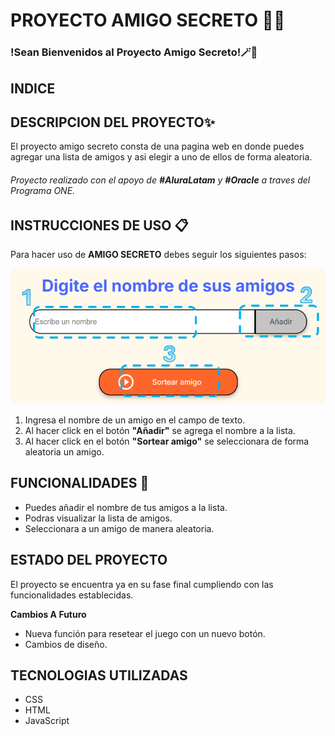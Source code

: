 # PROYECTO AMIGO SECRETO 🦹🎉

### !Sean Bienvenidos al Proyecto Amigo Secreto!🪄🎲

## INDICE

## DESCRIPCION DEL PROYECTO✨

El proyecto amigo secreto consta de una pagina web en donde puedes agregar una lista de amigos y asi elegir a uno de ellos de forma aleatoria.

###### Proyecto realizado con el apoyo de **#AluraLatam** y **#Oracle** a traves del Programa ONE.

## INSTRUCCIONES DE USO 📋

Para hacer uso de **AMIGO SECRETO** debes seguir los siguientes pasos: 

![Instrucciones del proyecto](assets/Instrucciones.png)

1. Ingresa el nombre de un amigo en el campo de texto.
2. Al hacer click en el botón **"Añadir"** se agrega el nombre a la lista.
3. Al hacer click en el botón **"Sortear amigo"** se seleccionara de forma aleatoria un amigo.

## FUNCIONALIDADES 📃

- Puedes añadir el nombre de tus amigos a la lista.
- Podras visualizar la lista de amigos.
- Seleccionara a un amigo de manera aleatoria.

## ESTADO DEL PROYECTO

El proyecto se encuentra ya en su fase final cumpliendo con las funcionalidades establecidas.

**Cambios A Futuro**

- Nueva función para resetear el juego con un nuevo botón.
- Cambios de diseño.

## TECNOLOGIAS UTILIZADAS

- CSS
- HTML
- JavaScript

